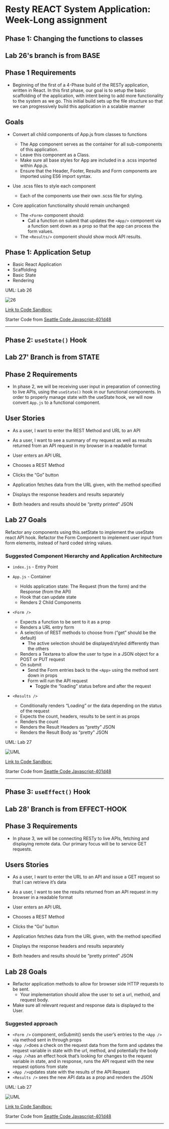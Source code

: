 # Resty REACT System Application: Week-Long assignment

## Phase 1: Changing the functions to classes

## Lab 26's branch is from BASE

## Phase 1 Requirements

- Beginning of the first of a 4-Phase build of the RESTy application, written in React. In this first phase, our goal is to setup the basic scaffolding of the application, with intent being to add more functionality to the system as we go. This initial build sets up the file structure so that we can progressively build this application in a scalable manner

## Goals

- Convert all child components of App.js from classes to functions
  - The App component serves as the container for all sub-components of this application.
  - Leave this component as a Class.
  - Make sure all base styles for App are included in a .scss imported within App.js.
  - Ensure that the Header, Footer, Results and Form components are imported using ES6 import syntax.

- Use .scss files to style each component
  - Each of the components use their own .scss file for styling.

- Core application functionality should remain unchanged:
  - The `<Form>` component should:
    - Call a function on submit that updates the `<App/>` component via a function sent down as a prop so that the app can process the form values.
  - The `<Results/>` component should show mock API results.

## Phase 1: Application Setup

- Basic React Application
- Scaffolding
- Basic State
- Rendering

UML: Lab 26

![26](public/assets/UML%20Rough%20Draft%20Lab%2026.png)

[Link to Code Sandbox:](https://singular-duckanoo-e22a19.netlify.app/)

Starter Code from [Seattle Code Javascript-401d48](https://github.com/codefellows/seattle-code-javascript-401d48/tree/main/class-26/lab/starter-code)

------------------------------------------------------------------------------------------------------------------------------------------------------------------------------------------------------------------

## Phase 2: `useState()` Hook

## Lab 27' Branch is from STATE

## Phase 2 Requirements

- In phase 2, we will be receiving user input in preparation of connecting to live APIs, using the `useState()` hook in our functional components. In order to properly manage state with the useState hook, we will now convert `App.js` to a functional component.

## User Stories

- As a user, I want to enter the REST Method and URL to an API
- As a user, I want to see a summary of my request as well as results returned from an API request in my browser in a readable format

- User enters an API URL
- Chooses a REST Method
- Clicks the “Go” button
- Application fetches data from the URL given, with the method specified
- Displays the response headers and results separately
- Both headers and results should be “pretty printed” JSON

## Lab 27 Goals

Refactor any components using this.setState to implement the useState react API hook.
Refactor the Form Component to implement user input from form elements, instead of hard coded string values.

### Suggested Component Hierarchy and Application Architecture

- `index.js` - Entry Point
- `App.js` - Container
  - Holds application state: The Request (from the form) and the Response (from the API)
  - Hook that can update state
  - Renders 2 Child Components

- `<Form />`
  - Expects a function to be sent to it as a prop
  - Renders a URL entry form
  - A selection of REST methods to choose from (“get” should be the default)
    - The active selection should be displayed/styled differently than the others
  - Renders a Textarea to allow the user to type in a JSON object for a POST or PUT request
  - On submit
    - Send the Form entries back to the `<App>` using the method sent down in props
    - Form will run the API request
      - Toggle the “loading” status before and after the request

- `<Results />`
  - Conditionally renders “Loading” or the data depending on the status of the request
  - Expects the count, headers, results to be sent in as props
  - Renders the count
  - Renders the Result Headers as “pretty” JSON
  - Renders the Result Body as “pretty” JSON

UML: Lab 27

![UML](public/assets/UML%20Rough%20Draft%20For%20Lab%2027.png)

[Link to Code Sandbox:](https://codesandbox.io/p/github/Keelen-Fisher/resty/draft/epic-lena?file=%2FREADME.md)

Starter Code from [Seattle Code Javascript-401d48](https://github.com/codefellows/seattle-code-javascript-401d48/tree/main/class-26/lab/starter-code)

------------------------------------------------------------------------------------------------------------------------------------------------------------------------------------------------------------------

## Phase 3: `useEffect()` Hook

## Lab 28' Branch is from EFFECT-HOOK

## Phase 3 Requirements

- In phase 3, we will be connecting RESTy to live APIs, fetching and displaying remote data. Our primary focus will be to service GET requests.

## Users Stories

- As a user, I want to enter the URL to an API and issue a GET request so that I can retrieve it’s data
- As a user, I want to see the results returned from an API request in my browser in a readable format

- User enters an API URL
- Chooses a REST Method
- Clicks the “Go” button
- Application fetches data from the URL given, with the method specified
- Displays the response headers and results separately
- Both headers and results should be “pretty printed” JSON

## Lab 28 Goals

- Refactor application methods to allow for browser side HTTP requests to be sent.
  - Your implementation should allow the user to set a url, method, and request body.
- Make sure all relevant request and response data is displayed to the User.

### Suggested approach

- `<Form />` component, onSubmit() sends the user’s entries to the `<App />` via method sent in through props
- `<App />`does a check on the request data from the form and updates the request variable in state with the url, method, and potentially the body
- `<App />`has an effect hook that’s looking for changes to the request variable in state, and in response, runs the API request with the new request options from state
- `<App />`updates state with the results of the API Request
- `<Results />` sees the new API data as a prop and renders the JSON

UML: Lab 27

![UML](public/assets/UML%20Rough%20Draft%20for%20Lab%2028.png)

[Link to Code Sandbox:](https://codesandbox.io/p/github/Keelen-Fisher/resty/draft/elegant-raman?file=%2FREADME.md)

Starter Code from [Seattle Code Javascript-401d48](https://github.com/codefellows/seattle-code-javascript-401d48/tree/main/class-26/lab/starter-code)

------------------------------------------------------------------------------------------------------------------------------------------------------------------------------------------------------------------
